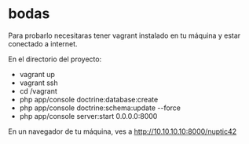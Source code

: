 bodas
=====

Para probarlo necesitaras tener vagrant instalado en tu máquina y estar conectado a internet.

En el directorio del proyecto:

- vagrant up
- vagrant ssh
- cd /vagrant
- php app/console doctrine:database:create
- php app/console doctrine:schema:update --force
- php app/console server:start 0.0.0.0:8000

En un navegador de tu máquina, ves a http://10.10.10.10:8000/nuptic42
